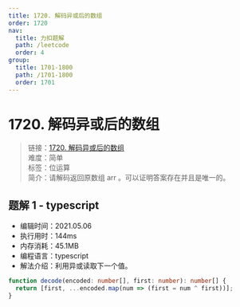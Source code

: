 ```yaml
---
title: 1720. 解码异或后的数组
order: 1720
nav:
  title: 力扣题解
  path: /leetcode
  order: 4
group:
  title: 1701-1800
  path: /1701-1800
  order: 1701
---
```


# 1720. 解码异或后的数组

> 链接：[1720. 解码异或后的数组](https://leetcode-cn.com/problems/decode-xored-array/)  
> 难度：简单  
> 标签：位运算  
> 简介：请解码返回原数组 arr 。可以证明答案存在并且是唯一的。

## 题解 1 - typescript

- 编辑时间：2021.05.06
- 执行用时：144ms
- 内存消耗：45.1MB
- 编程语言：typescript
- 解法介绍：利用异或读取下一个值。

```typescript
function decode(encoded: number[], first: number): number[] {
  return [first, ...encoded.map(num => (first = num ^ first))];
}
```
